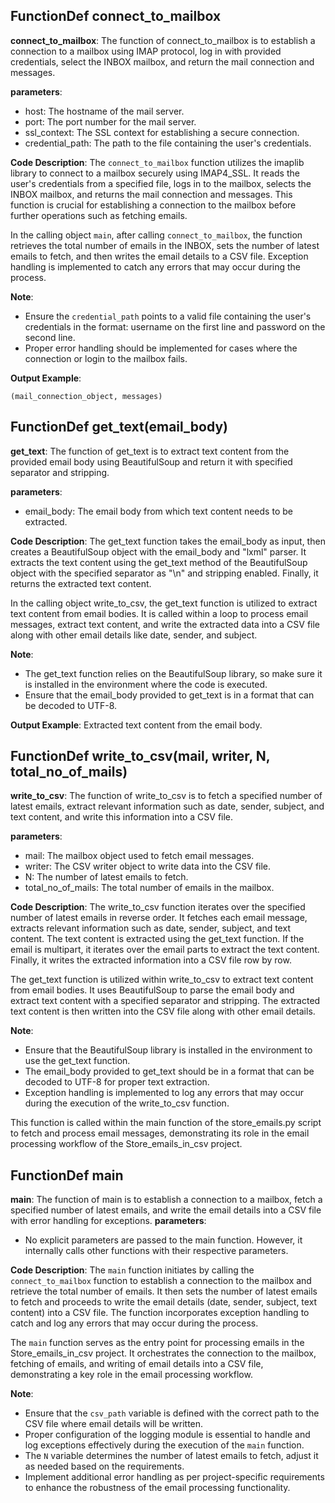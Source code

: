 ## FunctionDef connect_to_mailbox
**connect_to_mailbox**: The function of connect_to_mailbox is to establish a connection to a mailbox using IMAP protocol, log in with provided credentials, select the INBOX mailbox, and return the mail connection and messages.

**parameters**:
- host: The hostname of the mail server.
- port: The port number for the mail server.
- ssl_context: The SSL context for establishing a secure connection.
- credential_path: The path to the file containing the user's credentials.

**Code Description**:
The `connect_to_mailbox` function utilizes the imaplib library to connect to a mailbox securely using IMAP4_SSL. It reads the user's credentials from a specified file, logs in to the mailbox, selects the INBOX mailbox, and returns the mail connection and messages. This function is crucial for establishing a connection to the mailbox before further operations such as fetching emails.

In the calling object `main`, after calling `connect_to_mailbox`, the function retrieves the total number of emails in the INBOX, sets the number of latest emails to fetch, and then writes the email details to a CSV file. Exception handling is implemented to catch any errors that may occur during the process.

**Note**:
- Ensure the `credential_path` points to a valid file containing the user's credentials in the format: username on the first line and password on the second line.
- Proper error handling should be implemented for cases where the connection or login to the mailbox fails.

**Output Example**:
```
(mail_connection_object, messages)
```
## FunctionDef get_text(email_body)
**get_text**: The function of get_text is to extract text content from the provided email body using BeautifulSoup and return it with specified separator and stripping.

**parameters**:
- email_body: The email body from which text content needs to be extracted.

**Code Description**:
The get_text function takes the email_body as input, then creates a BeautifulSoup object with the email_body and "lxml" parser. It extracts the text content using the get_text method of the BeautifulSoup object with the specified separator as "\n" and stripping enabled. Finally, it returns the extracted text content.

In the calling object write_to_csv, the get_text function is utilized to extract text content from email bodies. It is called within a loop to process email messages, extract text content, and write the extracted data into a CSV file along with other email details like date, sender, and subject.

**Note**: 
- The get_text function relies on the BeautifulSoup library, so make sure it is installed in the environment where the code is executed.
- Ensure that the email_body provided to get_text is in a format that can be decoded to UTF-8.

**Output Example**:
Extracted text content from the email body.
## FunctionDef write_to_csv(mail, writer, N, total_no_of_mails)
**write_to_csv**: The function of write_to_csv is to fetch a specified number of latest emails, extract relevant information such as date, sender, subject, and text content, and write this information into a CSV file.

**parameters**:
- mail: The mailbox object used to fetch email messages.
- writer: The CSV writer object to write data into the CSV file.
- N: The number of latest emails to fetch.
- total_no_of_mails: The total number of emails in the mailbox.

**Code Description**:
The write_to_csv function iterates over the specified number of latest emails in reverse order. It fetches each email message, extracts relevant information such as date, sender, subject, and text content. The text content is extracted using the get_text function. If the email is multipart, it iterates over the email parts to extract the text content. Finally, it writes the extracted information into a CSV file row by row.

The get_text function is utilized within write_to_csv to extract text content from email bodies. It uses BeautifulSoup to parse the email body and extract text content with a specified separator and stripping. The extracted text content is then written into the CSV file along with other email details.

**Note**:
- Ensure that the BeautifulSoup library is installed in the environment to use the get_text function.
- The email_body provided to get_text should be in a format that can be decoded to UTF-8 for proper text extraction.
- Exception handling is implemented to log any errors that may occur during the execution of the write_to_csv function.

This function is called within the main function of the store_emails.py script to fetch and process email messages, demonstrating its role in the email processing workflow of the Store_emails_in_csv project.
## FunctionDef main
**main**: The function of main is to establish a connection to a mailbox, fetch a specified number of latest emails, and write the email details into a CSV file with error handling for exceptions.
**parameters**:
- No explicit parameters are passed to the main function. However, it internally calls other functions with their respective parameters.

**Code Description**:
The `main` function initiates by calling the `connect_to_mailbox` function to establish a connection to the mailbox and retrieve the total number of emails. It then sets the number of latest emails to fetch and proceeds to write the email details (date, sender, subject, text content) into a CSV file. The function incorporates exception handling to catch and log any errors that may occur during the process.

The `main` function serves as the entry point for processing emails in the Store_emails_in_csv project. It orchestrates the connection to the mailbox, fetching of emails, and writing of email details into a CSV file, demonstrating a key role in the email processing workflow.

**Note**:
- Ensure that the `csv_path` variable is defined with the correct path to the CSV file where email details will be written.
- Proper configuration of the logging module is essential to handle and log exceptions effectively during the execution of the `main` function.
- The `N` variable determines the number of latest emails to fetch, adjust it as needed based on the requirements.
- Implement additional error handling as per project-specific requirements to enhance the robustness of the email processing functionality.
